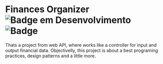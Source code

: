 # Finances Organizer ![Badge em Desenvolvimento](https://img.shields.io/static/v1?label=Status&message=EM%20DESENVOLVIMENTO&color=GREEN) ![Badge](https://img.shields.io/github/last-commit/LucasMihayaz/FinancesOrganizer)
Thats a project from web API, where works like a controller for input and output financial data. Objectivelly, this project is about a best programing practices, design patterns and a little more. 
